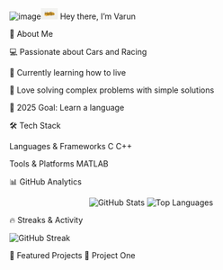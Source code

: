 <img width="1920" height="1080" alt="image" src="https://github.com/user-attachments/assets/4f708118-a234-45ab-8be8-d872d7c5314c" /><img src="Hello.jpg" width="30px"> Hey there, I’m Varun

🌟 About Me

💻 Passionate about Cars and Racing

🌱 Currently learning how to live

🧩 Love solving complex problems with simple solutions

🎯 2025 Goal: Learn a language

🛠️ Tech Stack

Languages & Frameworks
C
C++

Tools & Platforms
MATLAB


📊 GitHub Analytics
<p align="center"> <img src="https://github-readme-stats.vercel.app/api?username=frozephoenix&show_icons=true&theme=radical" alt="GitHub Stats" height="165" /> <img src="https://github-readme-stats.vercel.app/api/top-langs/?username=frozephoenix&layout=compact&theme=radical" alt="Top Languages" height="165" /> </p>

🔥 Streaks & Activity
<!--
<p align="center"> <img src="https://streak-stats.demolab.com?user=frozephoenix&theme=radical&hide_border=true" alt="GitHub Streak" /> </p> <p align="center"> <img src="https://github-readme-activity-graph.vercel.app/graph?username=frozephoenix&theme=react-dark&hide_border=true&area=true" alt="GitHub Activity Graph" /> </p>
-->
<p href="https://git.io/streak-stats"><img src="https://streak-stats.demolab.com?user=frozephoenixhoenix&background=45%2CD8A48F%2CD6CE93&ring=995666&fire=995666&currStreakLabel=995666" alt="GitHub Streak" /></p>

🚀 Featured Projects
🔗 Project One

<!--
🌐 Let’s Connect
<p align="center"> <a href="https://linkedin.com/in/YOURPROFILE"><img src="https://img.shields.io/badge/LinkedIn-0A66C2?logo=linkedin&logoColor=white" /></a> <a href="https://twitter.com/YOURHANDLE"><img src="https://img.shields.io/badge/Twitter-1DA1F2?logo=twitter&logoColor=white" /></a> <a href="https://yourwebsite.com"><img src="https://img.shields.io/badge/Portfolio-FF5722?logo=firefox&logoColor=white" /></a> <a href="mailto:your.email@example.com"><img src="https://img.shields.io/badge/Email-D14836?logo=gmail&logoColor=white" /></a> </p>

-->
